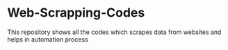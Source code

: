 # Web-Scrapping-Codes
This repository shows all the codes which scrapes data from websites and helps in automation process
